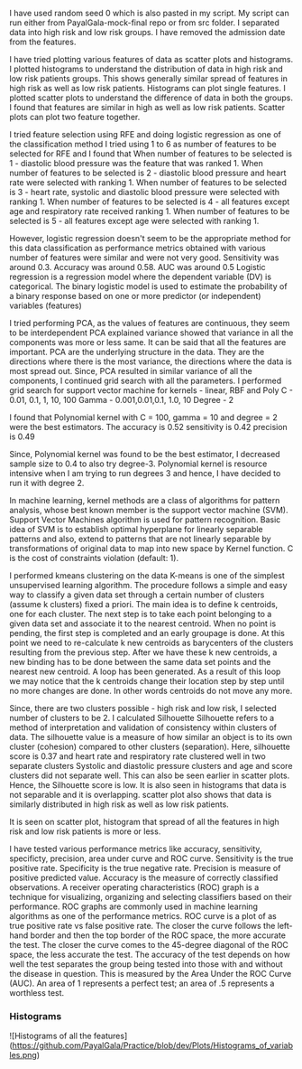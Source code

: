 I have used random seed 0 which is also pasted in my script.
My script can run either from PayalGala-mock-final repo or from src folder.
I separated data into high risk and low risk groups.
I have removed the admission date from the features.

I have tried plotting various features of data as scatter plots and histograms.
    I plotted histograms to understand the distribution of data in high risk and low risk patients groups.
        This shows generally similar spread of features in high risk as well as low risk patients.
        Histograms can plot single features.
    I plotted scatter plots to understand the difference of data in both the groups.
        I found that features are similar in high as well as low risk patients.
        Scatter plots can plot two feature together.

I tried feature selection using RFE and doing logistic regression as one of the classification method
    I tried using 1 to 6 as number of features to be selected for RFE and I found that
        When number of features to be selected is 1 - diastolic blood pressure was the feature that was ranked 1.
        When number of features to be selected is 2 - diastolic blood pressure and heart rate were selected with ranking 1.
        When number of features to be selected is 3 - heart rate, systolic and diastolic blood pressure were selected with ranking 1.
        When number of features to be selected is 4 - all features except age and respiratory rate received ranking 1.
        When number of features to be selected is 5 - all features except age were selected with ranking 1.

However, logistic regression doesn't seem to be the appropriate method for this data classification as performance metrics obtained with various number of features were similar and were not very good.
    Sensitivity was around 0.3.
    Accuracy was around 0.58.
    AUC was around 0.5
Logistic regression is a regression model where the dependent variable (DV) is categorical.
The binary logistic model is used to estimate the probability of a binary response based on one or more predictor (or independent) variables (features)

I tried performing PCA, as the values of features are continuous, they seem to be interdependent
PCA explained variance showed that variance in all the components was more or less same. It can be said that all the features are important.
PCA are the underlying structure in the data. They are the directions where there is the most variance, the directions where the data is most spread out.
Since, PCA resulted in similar variance of all the components, I continued grid search with all the parameters.
    I performed grid search for support vector machine for
        kernels - linear, RBF and Poly
        C - 0.01, 0.1, 1, 10, 100
        Gamma - 0.001,0.01,0.1, 1.0, 10
        Degree - 2

I found that Polynomial kernel with C = 100, gamma = 10 and degree = 2 were the best estimators.
    The accuracy is 0.52
    sensitivity is 0.42
    precision is 0.49

Since, Polynomial kernel was found to be the best estimator, I decreased sample size to 0.4 to also try degree-3.
Polynomial kernel is resource intensive when I am trying to run degrees 3 and hence, I have decided to run it with degree 2.

In machine learning, kernel methods are a class of algorithms for pattern analysis, whose best known member is the support vector machine (SVM).
Support Vector Machines algorithm is used for pattern recognition.
Basic idea of SVM is to establish optimal hyperplane for linearly separable patterns and also, extend to patterns that are not linearly separable by transformations of original data to map into new space by Kernel function.
C is the cost of constraints violation (default: 1).

I performed kmeans clustering on the data
K-means is one of the simplest unsupervised learning algorithm.
The procedure follows a simple and easy way to classify a given data set through a certain number of clusters (assume k clusters) fixed a priori.
The main idea is to define k centroids, one for each cluster.
The next step is to take each point belonging to a given data set and associate it to the nearest centroid.
When no point is pending, the first step is completed and an early groupage is done.
At this point we need to re-calculate k new centroids as barycenters of the clusters resulting from the previous step.
After we have these k new centroids, a new binding has to be done between the same data set points and the nearest new centroid. A loop has been generated.
As a result of this loop we may notice that the k centroids change their location step by step until no more changes are done.
In other words centroids do not move any more.

Since, there are two clusters possible - high risk and low risk, I selected number of clusters to be 2.
I calculated Silhouette
Silhouette refers to a method of interpretation and validation of consistency within clusters of data.
The silhouette value is a measure of how similar an object is to its own cluster (cohesion) compared to other clusters (separation).
Here, silhouette score is 0.37 and heart rate and respiratory rate clustered well in two separate clusters
Systolic and diastolic pressure clusters and age and score clusters did not separate well.
 This can also be seen earlier in scatter plots. Hence, the Silhouette score is low.
It is also seen in histograms that data is not separable and it is overlapping.
scatter plot also shows that data is similarly distributed in high risk as well as low risk patients.

It is seen on scatter plot, histogram that spread of all the features in high risk and low risk patients is more or less.

I have tested various performance metrics like accuracy, sensitivity, specificty, precision, area under curve and ROC curve.
    Sensitivity is the true positive rate.
    Specificity is the true negative rate.
    Precision is measure of positive predicted value.
    Accuracy is the measure of correctly classified observations.
    A receiver operating characteristics (ROC) graph is a technique for visualizing, organizing and selecting classifiers based on their performance.
    ROC graphs are commonly used in machine learning algorithms as one of the performance metrics.
    ROC curve is a plot of as true positive rate vs false positive rate. The closer the curve follows the left-hand border and then the top border of the ROC space, the more accurate the test. The closer the curve comes to the 45-degree diagonal of the ROC space, the less accurate the test.
    The accuracy of the test depends on how well the test separates the group being tested into those with and without the disease in question. This is measured by the Area Under the ROC Curve (AUC). An area of 1 represents a perfect test; an area of .5 represents a worthless test.

### Histograms
![Histograms of all the features]
(https://github.com/PayalGala/Practice/blob/dev/Plots/Histograms_of_variables.png)